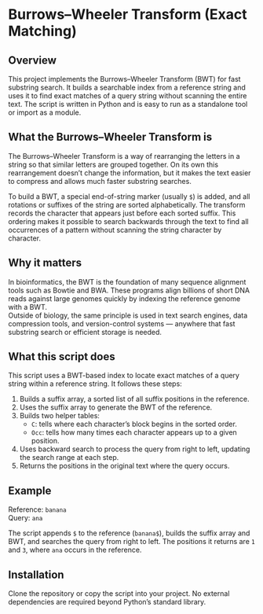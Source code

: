 # Burrows–Wheeler Transform (Exact Matching)

## Overview
This project implements the Burrows–Wheeler Transform (BWT) for fast substring search. It builds a searchable index from a reference string and uses it to find exact matches of a query string without scanning the entire text. 
The script is written in Python and is easy to run as a standalone tool or import as a module.

## What the Burrows–Wheeler Transform is
The Burrows–Wheeler Transform is a way of rearranging the letters in a string so that similar letters are grouped together. On its own this rearrangement doesn’t change the information, 
but it makes the text easier to compress and allows much faster substring searches.

To build a BWT, a special end-of-string marker (usually `$`) is added, and all rotations or suffixes of the string are sorted alphabetically. The transform records the character that appears just before each sorted suffix. 
This ordering makes it possible to search backwards through the text to find all occurrences of a pattern without scanning the string character by character.

## Why it matters
In bioinformatics, the BWT is the foundation of many sequence alignment tools such as Bowtie and BWA. These programs align billions of short DNA reads against large genomes quickly by indexing the reference genome with a BWT.  
Outside of biology, the same principle is used in text search engines, data compression tools, and version-control systems — anywhere that fast substring search or efficient storage is needed.

## What this script does
This script uses a BWT-based index to locate exact matches of a query string within a reference string. It follows these steps:

1. Builds a suffix array, a sorted list of all suffix positions in the reference.
2. Uses the suffix array to generate the BWT of the reference.
3. Builds two helper tables:
   - `C`: tells where each character’s block begins in the sorted order.
   - `Occ`: tells how many times each character appears up to a given position.
4. Uses backward search to process the query from right to left, updating the search range at each step.  
5. Returns the positions in the original text where the query occurs.

## Example
Reference: `banana`  
Query: `ana`

The script appends `$` to the reference (`banana$`), builds the suffix array and BWT, and searches the query from right to left. The positions it returns are `1` and `3`, where `ana` occurs in the reference.

## Installation
Clone the repository or copy the script into your project. No external dependencies are required beyond Python’s standard library.

